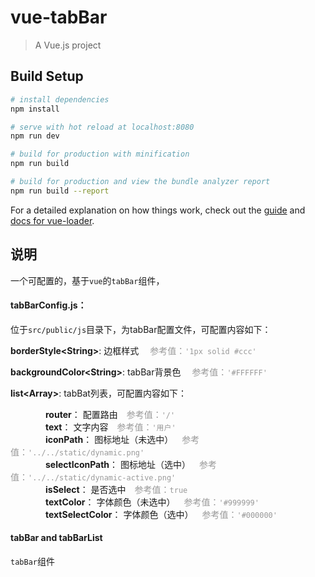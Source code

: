 # vue-tabBar

> A Vue.js project

## Build Setup

``` bash
# install dependencies
npm install

# serve with hot reload at localhost:8080
npm run dev

# build for production with minification
npm run build

# build for production and view the bundle analyzer report
npm run build --report
```

For a detailed explanation on how things work, check out the [guide](http://vuejs-templates.github.io/webpack/) and [docs for vue-loader](http://vuejs.github.io/vue-loader).

## 说明
一个可配置的，基于`vue`的`tabBar`组件，

#### tabBarConfig.js：
位于`src/public/js`目录下，为tabBar配置文件，可配置内容如下：

**borderStyle&lt;String&gt;**: 边框样式 &emsp;<font color=#999999>参考值：`'1px solid #ccc'`</font>

**backgroundColor&lt;String&gt;**: tabBar背景色  &emsp;<font color=#999999>参考值：`'#FFFFFF'`</font>

**list&lt;Array&gt;**: tabBat列表，可配置内容如下：

&emsp;&emsp;&emsp;&emsp;**router**： 配置路由&emsp;<font color=#999999>参考值：`'/'`</font>  
&emsp;&emsp;&emsp;&emsp;**text**： 文字内容&emsp;<font color=#999999>参考值：`'用户'`</font>  
&emsp;&emsp;&emsp;&emsp;**iconPath**： 图标地址（未选中）&emsp;<font color=#999999>参考值：`'../../static/dynamic.png'`</font>  
&emsp;&emsp;&emsp;&emsp;**selectIconPath**： 图标地址（选中）&emsp;<font color=#999999>参考值：`'../../static/dynamic-active.png'`</font>  
&emsp;&emsp;&emsp;&emsp;**isSelect**： 是否选中&emsp;<font color=#999999>参考值：`true`  
</font> 
&emsp;&emsp;&emsp;&emsp;**textColor**： 字体颜色（未选中）&emsp;<font color=#999999>参考值：`'#999999'`</font>  
&emsp;&emsp;&emsp;&emsp;**textSelectColor**： 字体颜色（选中）&emsp;<font color=#999999>参考值：`'#000000'`</font>  

#### tabBar and tabBarList
`tabBar`组件